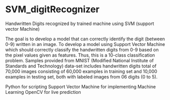 # SVM_digitRecognizer
Handwritten Digits recognized by trained machine using SVM (support vector Machine)

The goal is to develop a model that can correctly identify the digit (between 0-9) written in an image.
To develop a model using Support Vector Machine which should correctly classify the handwritten digits from 0-9 based on the pixel values given as features. Thus, this is a 10-class classification problem.
Samples provided from MNIST (Modified National Institute of Standards and Technology) data-set includes handwritten digits total of 70,000 images consisting of 60,000 examples in training set and 10,000 examples in testing set, both with labeled images from 06 digits (0 to 5).


Python for scripting
Support Vector Machine for implementing Machine Learning
OpenCV for live prediction 
